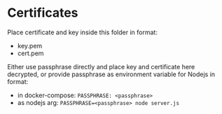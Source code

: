 # Certificates
Place certificate and key inside this folder in format:
* key.pem
* cert.pem

Either use passphrase directly and place key and certificate here decrypted, 
or provide passphrase as environment variable for Nodejs in format: 
* in docker-compose: `PASSPHRASE: <passphrase>`
* as nodejs arg: `PASSPHRASE=<passphrase> node server.js`
